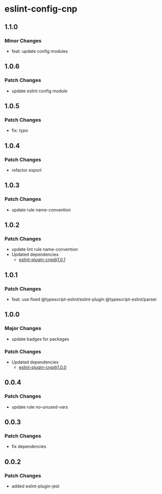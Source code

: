 # eslint-config-cnp

## 1.1.0

### Minor Changes

- feat: update config modules

## 1.0.6

### Patch Changes

- update eslint config module

## 1.0.5

### Patch Changes

- fix: typo

## 1.0.4

### Patch Changes

- refactor export

## 1.0.3

### Patch Changes

- update rule name-convention

## 1.0.2

### Patch Changes

- update lint rule name-convention
- Updated dependencies
  - eslint-plugin-cnp@1.0.1

## 1.0.1

### Patch Changes

- feat: use fixed @typescript-eslint/eslint-plugin @typescript-eslint/parser

## 1.0.0

### Major Changes

- update badges for packages

### Patch Changes

- Updated dependencies
  - eslint-plugin-cnp@1.0.0

## 0.0.4

### Patch Changes

- update rule no-unused-vars

## 0.0.3

### Patch Changes

- fix dependencies

## 0.0.2

### Patch Changes

- added eslint-plugin-jest
